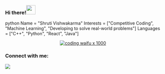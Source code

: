 ### Hi there!<img src="https://media.tenor.com/images/c4f9807829ab85eaf07682511cf12a1c/tenor.gif" width="30px">


python
Name =  "Shruti Vishwakarma"
Interests = ["Competitive Coding", "Machine Learning", "Developing to solve real-world problems"]
Languages = ["C++", "Python", "React", "Java"]


<div align=center>
  
[![coding waifu x 1000](https://media0.giphy.com/media/v1.Y2lkPTc5MGI3NjExbmQ5cjF5d2dueGdqcXVjeXA0cjQ3NG5hd3ZteXN0NHl6M3ZiY2w1ZCZlcD12MV9pbnRlcm5hbF9naWZfYnlfaWQmY3Q9Zw/NytMLKyiaIh6VH9SPm/giphy.gif)]([[https://github.com/shrutz2])
</div>


### Connect with me:
<div align=left>
<a href="https://www.linkedin.com/in/shruti-v-193146271/" alt="Shruti Vishwakarma | LinkedIn"><img src="https://img.icons8.com/fluent/48/000000/linkedin.png" ></a> &nbsp;
</div>
